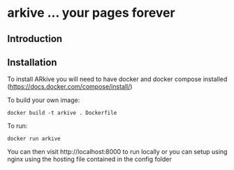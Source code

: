 # arkive ... your pages forever

## Introduction

## Installation
To install ARkive you will need to have docker and docker compose installed (https://docs.docker.com/compose/install/)

To build your own image:

```buildoutcfg
docker build -t arkive . Dockerfile
```

To run:

```buildoutcfg
docker run arkive
```

You can then visit http://localhost:8000 to run locally or you can setup using nginx using the hosting file contained in the config folder


